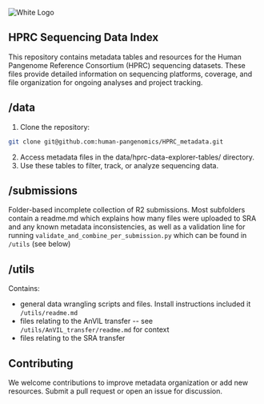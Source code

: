![White Logo](https://s3-us-west-2.amazonaws.com/human-pangenomics/backup/logo-proof-full.png)

## HPRC Sequencing Data Index

This repository contains metadata tables and resources for the Human Pangenome Reference Consortium (HPRC) sequencing datasets. These files provide detailed information on sequencing platforms, coverage, and file organization for ongoing analyses and project tracking.


## /data
1. Clone the repository:
```bash
git clone git@github.com:human-pangenomics/HPRC_metadata.git
```
2. Access metadata files in the data/hprc-data-explorer-tables/ directory.
3. Use these tables to filter, track, or analyze sequencing data.

## /submissions
Folder-based incomplete collection of R2 submissions. Most subfolders contain a readme.md which explains how many files were uploaded to SRA and any known metadata inconsistencies, as well as a validation line for running `validate_and_combine_per_submission.py` which can be found in `/utils` (see below)

## /utils
Contains: 
* general data wrangling scripts and files. Install instructions included it `/utils/readme.md`
* files relating to the AnVIL transfer -- see `/utils/AnVIL_transfer/readme.md` for context
* files relating to the SRA transfer

## Contributing
We welcome contributions to improve metadata organization or add new resources. Submit a pull request or open an issue for discussion.
